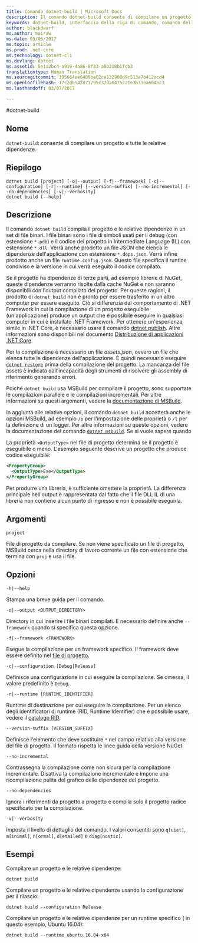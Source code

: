 ```yaml
---
title: Comando dotnet-build | Microsoft Docs
description: Il comando dotnet-build consente di compilare un progetto e tutte le relative dipendenze.
keywords: dotnet-build, interfaccia della riga di comando, comando dell&quot;interfaccia della riga di comando, .NET Core
author: blackdwarf
ms.author: mairaw
ms.date: 03/06/2017
ms.topic: article
ms.prod: .net-core
ms.technology: dotnet-cli
ms.devlang: dotnet
ms.assetid: 5e1a2bc4-a919-4a86-8f33-a9b218b1fcb3
translationtype: Human Translation
ms.sourcegitcommit: 195664ae6409be02ca132900d9c513a7b412acd4
ms.openlocfilehash: 17c2db54f871795c370a6475c21e36736a6b46c3
ms.lasthandoff: 03/07/2017

---
```

#<a name="dotnet-build"></a>dotnet-build

## <a name="name"></a>Nome

`dotnet-build`: consente di compilare un progetto e tutte le relative dipendenze.

## <a name="synopsis"></a>Riepilogo

```
dotnet build [project] [-o|--output] [-f|--framework] [-c|--configuration] [-r|--runtime] [--version-suffix] [--no-incremental] [--no-dependencies] [-v|--verbosity]
dotnet build [--help]
```

## <a name="description"></a>Descrizione
Il comando `dotnet build` compila il progetto e le relative dipendenze in un set di file binari. I file binari sono i file di simboli usati per il debug (con estensione `*.pdb`) e il codice del progetto in Intermediate Language (IL) con estensione `*.dll`. Verrà anche prodotto un file JSON che elenca le dipendenze dell'applicazione con estensione `*.deps.json`. Verrà infine prodotto anche un file `runtime.config.json`. Questo file specifica il runtine condiviso e la versione in cui verrà eseguito il codice compilato. 

Se il progetto ha dipendenze di terze parti, ad esempio librerie di NuGet, queste dipendenze verranno risolte dalla cache NuGet e non saranno disponibili con l'output compilato del progetto. Per queste ragioni, il prodotto di `dotnet build` non è pronto per essere trasferito in un altro computer per essere eseguito. Ciò si differenzia dal comportamento di .NET Framework in cui la compilazione di un progetto eseguibile (un'applicazione) produce un output che è possibile eseguire in qualsiasi computer in cui è installato .NET Framework. Per ottenere un'esperienza simile in .NET Core, è necessario usare il comando [dotnet publish](dotnet-publish.md). Altre informazioni sono disponibili nel documento [Distribuzione di applicazioni .NET Core](../deploying/index.md). 

Per la compilazione è necessario un file *assets.json*, ovvero un file che elenca tutte le dipendenze dell'applicazione. È quindi necessario eseguire [`dotnet restore`](dotnet-restore.md) prima della compilazione del progetto. La mancanza del file assets è indicata dall'incapacità degli strumenti di risolvere gli assembly di riferimento generando errori. 

Poiché `dotnet build` usa MSBuild per compilare il progetto, sono supportate le compilazioni parallele e le compilazioni incrementali. Per altre informazioni su questi argomenti, vedere la [documentazione di MSBuild](https://docs.microsoft.com/visualstudio/msbuild/msbuild). 

In aggiunta alle relative opzioni, il comando `dotnet build` accetterà anche le opzioni MSBuild, ad esempio `/p` per l'impostazione delle proprietà o `/l` per la definizione di un logger. Per altre informazioni su queste opzioni, vedere la documentazione del comando [`dotnet msbuild`](dotnet-msbuild.md). Se si vuole sapere quando 

La proprietà `<OutputType>` nel file di progetto determina se il progetto è eseguibile o meno. L'esempio seguente descrive un progetto che produce codice eseguibile: 


```xml
<PropertyGroup>
  <OutputType>Exe</OutputType>
</PropertyGroup>
```

Per produrre una libreria, è sufficiente omettere la proprietà. La differenza principale nell'output è rappresentata dal fatto che il file DLL IL di una libreria non contiene alcun punto di ingresso e non è possibile eseguirla. 

## <a name="arguments"></a>Argomenti

`project`

File di progetto da compilare.
Se non viene specificato un file di progetto, MSBuild cerca nella directory di lavoro corrente un file con estensione che termina con `proj` e usa il file.

## <a name="options"></a>Opzioni

`-h|--help`

Stampa una breve guida per il comando.

`-o|--output <OUTPUT_DIRECTORY>`

Directory in cui inserire i file binari compilati. È necessario definire anche `--framework` quando si specifica questa opzione.

`-f|--framework <FRAMEWORK>`

Esegue la compilazione per un framework specifico. Il framework deve essere definito nel [file di progetto](csproj.md).

`-c|--configuration [Debug|Release]`

Definisce una configurazione in cui eseguire la compilazione. Se omessa, il valore predefinito è `Debug`.

`-r|--runtime [RUNTIME_IDENTIFIER]`

Runtime di destinazione per cui eseguire la compilazione. Per un elenco degli identificatori di runtime (RID, Runtime Identifier) che è possibile usare, vedere il [catalogo RID](../rid-catalog.md).

`--version-suffix [VERSION_SUFFIX]`

Definisce l'elemento che deve sostituire `*` nel campo relativo alla versione del file di progetto. Il formato rispetta le linee guida della versione NuGet.

`--no-incremental`

Contrassegna la compilazione come non sicura per la compilazione incrementale. Disattiva la compilazione incrementale e impone una ricompilazione pulita del grafico delle dipendenze del progetto.

`--no-dependencies`

Ignora i riferimenti da progetto a progetto e compila solo il progetto radice specificato per la compilazione.

`-v|--verbosity`

Imposta il livello di dettaglio del comando. I valori consentiti sono `q[uiet]`, `m[inimal]`, `n[ormal]`, `d[etailed]` e `diag[nostic]`.

## <a name="examples"></a>Esempi

Compilare un progetto e le relative dipendenze:

`dotnet build`

Compilare un progetto e le relative dipendenze usando la configurazione per il rilascio:

`dotnet build --configuration Release`

Compilare un progetto e le relative dipendenze per un runtime specifico ( in questo esempio, Ubuntu 16.04):

`dotnet build --runtime ubuntu.16.04-x64`
